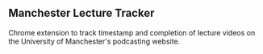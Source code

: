## Manchester Lecture Tracker
Chrome extension to track timestamp and completion of lecture videos on the University of Manchester's podcasting website.